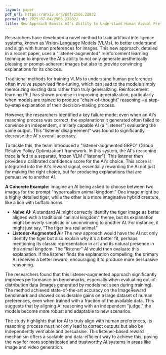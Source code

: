 ```yaml
---
layout: paper
pdf_url: https://arxiv.org/pdf/2506.22832
permalink: 2025-07-04/2506.22832/
title: New Approach Boosts AI's Ability to Understand Human Visual Preferences
---
```




Researchers have developed a novel method to train artificial intelligence systems, known as Vision-Language Models (VLMs), to better understand and align with human preferences for images. This new approach, detailed in a recent paper, uses a "listener-augmented" reinforcement learning technique to improve the AI's ability to not only generate aesthetically pleasing or prompt-adherent images but also to provide convincing explanations for its choices.

Traditional methods for training VLMs to understand human preferences often involve supervised fine-tuning, which can lead to the models simply memorizing existing data rather than truly generalizing. Reinforcement learning (RL) has shown promise in improving generalization, particularly when models are trained to produce "chain-of-thought" reasoning – a step-by-step explanation of their decision-making process.

However, the researchers identified a key failure mode: even when an AI's reasoning process was correct, the explanations it generated often failed to convince an independent, similarly capable AI (a "listener") evaluating the same output. This "listener disagreement" was found to significantly decrease the AI's overall accuracy.

To tackle this, the team introduced a "listener-augmented GRPO" (Group Relative Policy Optimization) framework. In this system, the AI's reasoning trace is fed to a separate, frozen VLM ("listener"). This listener then provides a calibrated confidence score for the AI's choice. This score is integrated into the AI's reward signal, essentially rewarding the AI not just for making the right choice, but for producing explanations that are persuasive to another AI.

**A Concrete Example:** Imagine an AI being asked to choose between two images for the prompt "hyperrealism animal kingdom." One image might be a highly detailed tiger, while the other is a more imaginative hybrid creature, like a lion with buffalo horns.

*   **Naive AI:** A standard AI might correctly identify the tiger image as better aligned with a traditional "animal kingdom" theme, but its explanation might be overly simplistic or unconvincing to another AI. For instance, it might just say, "The tiger is a real animal."
*   **Listener-Augmented AI:** The new approach would have the AI not only identify the tiger but also explain *why* it's a better fit, perhaps mentioning its classic representation in art and its natural presence in the animal kingdom. The "listener" AI would then evaluate this explanation. If the listener finds the explanation compelling, the primary AI receives a better reward, encouraging it to produce more persuasive reasoning.

The researchers found that this listener-augmented approach significantly improves performance on benchmarks, especially when evaluating out-of-distribution data (images generated by models not seen during training). The method achieved state-of-the-art accuracy on the ImageReward benchmark and showed considerable gains on a large dataset of human preferences, even when trained with a fraction of the available data. This suggests that by aligning AI reasoning with an independent "judge," the models become more robust and adaptable to new scenarios.

The study highlights that for AI to truly align with human preferences, its reasoning process must not only lead to correct outputs but also be independently verifiable and persuasive. This listener-based reward mechanism offers a scalable and data-efficient way to achieve this, paving the way for more sophisticated and trustworthy AI systems in areas like image and video generation.